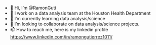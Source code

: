 - 👋 Hi, I’m @RamonGuti
- 👀 I work on a data analysis team at the Houston Health Department 
- 🌱 I’m currently learning data analysis/science
- 💞️ I’m looking to collaborate on data analysis/science projects.
- 📫 How to reach me, here is my linkedin profile https://www.linkedin.com/in/ramongutierrez1011/

<!---
RamonGuti/RamonGuti is a ✨ special ✨ repository because its `README.md` (this file) appears on your GitHub profile.
You can click the Preview link to take a look at your changes.
--->
